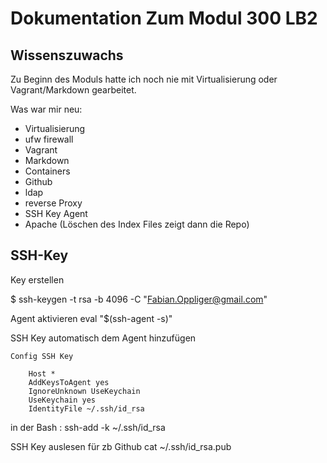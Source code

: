 # Dokumentation Zum Modul 300 LB2

## Wissenszuwachs

Zu Beginn des Moduls hatte ich noch nie mit Virtualisierung oder Vagrant/Markdown gearbeitet.

Was war mir neu:

* Virtualisierung
* ufw firewall
* Vagrant
* Markdown
* Containers
* Github
* ldap
* reverse Proxy
* SSH Key Agent
* Apache (Löschen des Index Files zeigt dann die Repo)
  

## SSH-Key

Key erstellen

  $  ssh-keygen -t rsa -b 4096 -C "Fabian.Oppliger@gmail.com"

Agent aktivieren 
    eval "$(ssh-agent -s)"

SSH Key automatisch dem Agent hinzufügen


    Config SSH Key

        Host *
        AddKeysToAgent yes
        IgnoreUnknown UseKeychain
        UseKeychain yes
        IdentityFile ~/.ssh/id_rsa

in der Bash : ssh-add -k ~/.ssh/id_rsa


SSH Key auslesen für zb Github
    cat ~/.ssh/id_rsa.pub

